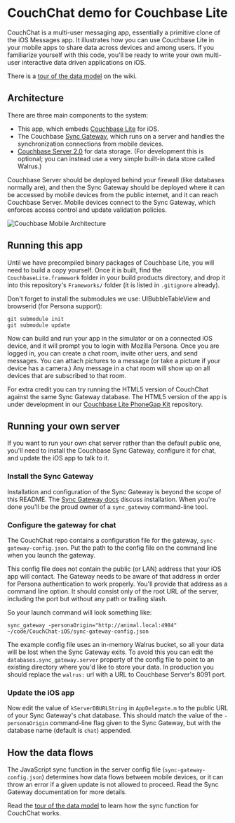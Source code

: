 # CouchChat demo for Couchbase Lite

CouchChat is a multi-user messaging app, essentially a primitive clone of the iOS Messages app. It illustrates how you can use Couchbase Lite in your mobile apps to share data across devices and among users. If you familiarize yourself with this code, you'll be ready to write your own multi-user interactive data driven applications on iOS.

There is a [tour of the data model](https://github.com/couchbaselabs/CouchChat-iOS/wiki/Chat-App-Data-Model) on the wiki.

## Architecture

There are three main components to the system:

* This app, which embeds [Couchbase Lite](https://github.com/couchbase/couchbase-lite-ios) for iOS.
* The Couchbase [Sync Gateway](https://github.com/couchbaselabs/sync_gateway), which runs on a server and handles the synchronization connections from mobile devices.
* [Couchbase Server 2.0](http://www.couchbase.com/download) for data storage. (For development this is optional; you can instead use a very simple built-in data store called Walrus.)

Couchbase Server should be deployed behind your firewall (like databases normally are), and then the Sync Gateway should be deployed where it can be accessed by mobile devices from the public internet, and it can reach Couchbase Server. Mobile devices connect to the Sync Gateway, which enforces access control and update validation policies.

![Couchbase Mobile Architecture](http://jchris.ic.ht/files/slides/mobile-arch.png)

## Running this app

Until we have precompiled binary packages of Couchbase Lite, you will need to build a copy yourself. Once it is built, find the `CouchbaseLite.framework` folder in your build products directory, and drop it into this repository's `Frameworks/` folder (it is listed in `.gitignore` already).

Don't forget to install the submodules we use: UIBubbleTableView and browserid (for Persona support):

    git submodule init
    git submodule update

Now can build and run your app in the simulator or on a connected iOS device, and it will prompt you to login with Mozilla Persona. Once you are logged in, you can create a chat room, invite other uers, and send messages. You can attach pictures to a message (or take a picture if your device has a camera.) Any message in a chat room will show up on all devices that are subscribed to that room.

For extra credit you can try running the HTML5 version of CouchChat against the same Sync Gateway database. The HTML5 version of the app is under development in our [Couchbase Lite PhoneGap Kit](https://github.com/couchbaselabs/Couchbase-Lite-PhoneGap-Kit) repository.

## Running your own server

If you want to run your own chat server rather than the default public one, you'll need to install the Couchbase Sync Gateway, configure it for chat, and update the iOS app to talk to it.

### Install the Sync Gateway

Installation and configuration of the Sync Gateway is beyond the scope of this README. The [Sync Gateway docs](https://github.com/couchbaselabs/sync_gateway) discuss installation. When you're done you'll be the proud owner of a `sync_gateway` command-line tool.

### Configure the gateway for chat

The CouchChat repo contains a configuration file for the gateway, `sync-gateway-config.json`. Put the path to the config file on the command line when you launch the gateway.

This config file does not contain the public (or LAN) address that your iOS app will contact. The Gateway needs to be aware of that address in order for Persona authentication to work properly. You'll provide that address as a command line option. It should consist only of the root URL of the server, including the port but without any path or trailing slash.

So your launch command will look something like:

    sync_gateway -personaOrigin="http://animal.local:4984" ~/code/CouchChat-iOS/sync-gateway-config.json

The example config file uses an in-memory Walrus bucket, so all your data will be lost when the Sync Gateway exits. To avoid this you can edit the `databases.sync_gateway.server` property of the config file to point to an existing directory where you'd like to store your data. In production you should replace the `walrus:` url with a URL to Couchbase Server's 8091 port.

### Update the iOS app

Now edit the value of `kServerDBURLString` in `AppDelegate.m` to the public URL of your Sync Gateway's chat database. This should match the value of the `-personaOrigin` command-line flag given to the Sync Gateway, but with the database name (default is `chat`) appended.

## How the data flows

The JavaScript sync function in the server config file (`sync-gateway-config.json`) determines how data flows between mobile devices, or it can throw an error if a given update is not allowed to proceed. Read the Sync Gateway documentation for more details.

Read the [tour of the data model](https://github.com/couchbaselabs/CouchChat-iOS/wiki/Chat-App-Data-Model) to learn how the sync function for CouchChat works.


